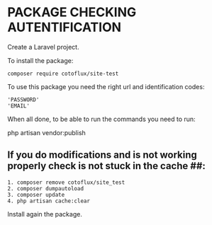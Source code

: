 # PACKAGE CHECKING AUTENTIFICATION #

Create a Laravel project.

To install the package:

    composer require cotoflux/site-test

To use this package you need the right url and identification codes: 

    'PASSWORD'
    'EMAIL'


When all done, to be able to run the commands you need to run:

php artisan vendor:publish

## If you do modifications and is not working properly check is not stuck in the cache ##:

    1. composer remove cotoflux/site_test
    2. composer dumpautoload
    3. composer update
    4. php artisan cache:clear

Install again the package.

